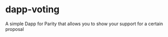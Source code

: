 # dapp-voting

A simple Dapp for Parity that allows you to show your support for a certain proposal
